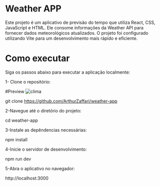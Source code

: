 # Weather APP

Este projeto é um aplicativo de previsão do tempo que utiliza React, CSS, JavaScript e HTML. Ele consome informações da Weather API para fornecer dados meteorológicos atualizados. O projeto foi configurado utilizando Vite para um desenvolvimento mais rápido e eficiente.

# Como executar

Siga os passos abaixo para executar a aplicação localmente:

1- Clone o repositório:

#Preview
![clima](https://github.com/ArthurZaffari/weather-app/assets/105326340/62e593bb-5123-4966-b20b-616190d85e3e)

git clone https://github.com/ArthurZaffari/weather-app

2-Navegue até o diretório do projeto:

cd weather-app

3-Instale as depêndencias necessárias:

npm install

4-Inicie o servidor de desenvolvimento:

npm run dev

5-Abra o aplicativo no navegador:

http://localhost:3000



